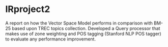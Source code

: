 IRproject2
==========

A report on how the Vector Space Model performs in comparison with BM-25 based upon TREC topics collection. 
Developed a Query processor that makes use of zone weighting and POS tagging (Stanford NLP POS tagger) to evaluate any performance improvement.

